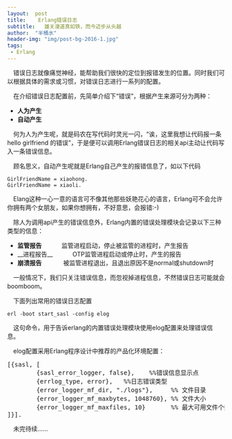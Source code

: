 ```yaml
---
layout:  post
title:    Erlang错误日志
subtitle:   雄关漫道真如铁，而今迈步从头越
author:  "半桶水"
header-img: "img/post-bg-2016-1.jpg"
tags:
 - Erlang
---
```


　错误日志就像痛觉神经，能帮助我们很快的定位到报错发生的位置。同时我们可以根据具体的需求或习惯，对错误日志进行一系列的配置。

　在介绍错误日志配置前，先简单介绍下“错误”，根据产生来源可分为两种：

- __人为产生__
- __自动产生__

　何为人为产生呢，就是码农在写代码时灵光一闪，“诶，这里我想让代码报一条hello girlfriend 的错误”，于是便可以调用Erlang错误日志的相关api主动让代码写入一条错误信息。

　顾名思义，自动产生呢就是Erlang自己产生的报错信息了，如以下代码

	GirlFriendName = xiaohong.
	GirlFriendName = xiaoli.

　Elang这种一心一意的语言可不像其他那些妖艳花心的语言，Erlang可不会允许你拥有两个女朋友，如果你想拥有，不好意思，会报错:-) 

　除人为调用api产生的错误信息外，Erlang内置的错误处理模块会记录以下三种类型的信息：

-  __监管报告__  　　　监管进程启动，停止被监管的进程时，产生报告
-  \_\_进程报告\_\_　　　  OTP监管进程启动或停止时，产生的报告
-  __崩溃报告__ 　　　 被监管进程退出，且退出原因不是normal或shutdown时

　一般情况下，我们只关注错误信息，而忽视掉进程信息，不然错误日志可能就会boomboom。

　下面列出常用的错误日志配置

	erl -boot start_sasl -config elog

　这句命令，用于告诉erlang的内置错误处理模块使用elog配置来处理错误信息。

　elog配置采用Erlang程序设计中推荐的产品化环境配置：

<pre>
[{sasl, [   
        {sasl_error_logger, false},    %%错误信息显示点
        {errlog_type, error},   %%日志错误类型
        {error_logger_mf_dir, "./logs"},     %% 文件目录
        {error_logger_mf_maxbytes, 1048760}, %% 文件大小   
        {error_logger_mf_maxfiles, 10}       %% 最大可用文件个数
]}].   
</pre>

　未完待续......
